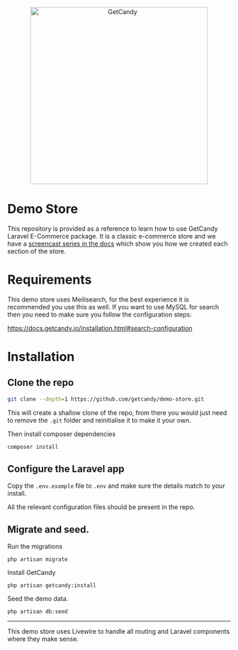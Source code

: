 <p align="center"><a href="https://getcandy.io/" target="_blank"><img src="https://getcandy.io/getcandy_logo.svg" width="400" alt="GetCandy"></a></p>

# Demo Store

This repository is provided as a reference to learn how to use GetCandy Laravel E-Commerce package. It is a classic e-commerce store and we have a [screencast series in the docs](https://docs.getcandy.io/screencasts) which show you how we created each section of the store.

# Requirements

This demo store uses Meilisearch, for the best experience it is recommended you use this as well. If you want to use MySQL for search then you need to make sure you follow the configuration steps:

https://docs.getcandy.io/installation.html#search-configuration

# Installation

## Clone the repo

```bash
git clone --depth=1 https://github.com/getcandy/demo-store.git
```

This will create a shallow clone of the repo, from there you would just need to remove the `.git` folder and reinitialise it to make it your own.

Then install composer dependencies

```bash
composer install
```

## Configure the Laravel app

Copy the `.env.example` file to `.env` and make sure the details match to your install.

All the relevant configuration files should be present in the repo.

## Migrate and seed.

Run the migrations

```
php artisan migrate
```

Install GetCandy

```
php artisan getcandy:install
```

Seed the demo data.

```
php artisan db:seed
```

---

This demo store uses Livewire to handle all routing and Laravel components where they make sense.
